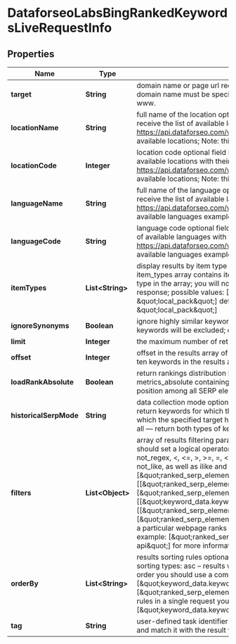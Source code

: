 

# DataforseoLabsBingRankedKeywordsLiveRequestInfo


## Properties

| Name | Type | Description | Notes |
|------------ | ------------- | ------------- | -------------|
|**target** | **String** | domain name or page url required field the domain name of the target website or URL of the target webpage; the domain name must be specified without https:// or www.; the webpage URL must be specified with https:// or www. |  [optional] |
|**locationName** | **String** | full name of the location optional field if you use this field, you don’t need to specify location_code you can receive the list of available locations with their location_name by making a separate request to https://api.dataforseo.com/v3/dataforseo_labs/locations_and_languages; ignore this field to get the results for all available locations; Note: this endpoint currently supports the US location only; example: United States |  [optional] |
|**locationCode** | **Integer** | location code optional field if you use this field, you don’t need to specify location_name you can receive the list of available locations with their location_code by making a separate request to the https://api.dataforseo.com/v3/dataforseo_labs/locations_and_languages ignore this field to get the results for all available locations; Note: this endpoint currently supports the US location only; example: 2840 |  [optional] |
|**languageName** | **String** | full name of the language optional field if you use this field, you don’t need to specify language_code you can receive the list of available languages with their language_name by making a separate request to the https://api.dataforseo.com/v3/dataforseo_labs/locations_and_languages ignore this field to get the results for all available languages example: English |  [optional] |
|**languageCode** | **String** | language code optional field if you use this field, you don’t need to specify language_name you can receive the list of available languages with their language_code by making a separate request to the https://api.dataforseo.com/v3/dataforseo_labs/locations_and_languages ignore this field to get the results for all available languages example: en |  [optional] |
|**itemTypes** | **List&lt;String&gt;** | display results by item type optional field indicates the type of search results included in the response Note: if the item_types array contains item types that are different from organic, the results will be ordered by the first item type in the array; you will not be able to sort and filter results by the types of search results not included in the response; possible values: [\&quot;organic\&quot;, \&quot;paid\&quot;, \&quot;featured_snippet\&quot;, \&quot;local_pack\&quot;] default value: [\&quot;organic\&quot;, \&quot;paid\&quot;, \&quot;featured_snippet\&quot;, \&quot;local_pack\&quot;] |  [optional] |
|**ignoreSynonyms** | **Boolean** | ignore highly similar keywords optional field if set to true only core keywords will be returned, all highly similar keywords will be excluded; default value: false |  [optional] |
|**limit** | **Integer** | the maximum number of returned keywords optional field default value: 100 maximum value: 1000 |  [optional] |
|**offset** | **Integer** | offset in the results array of returned keywords optional field default value: 0 if you specify the 10 value, the first ten keywords in the results array will be omitted and the data will be provided for the successive keywords |  [optional] |
|**loadRankAbsolute** | **Boolean** | return rankings distribution by rank_absolute optional field default value: false if set to true, we will return the field metrics_absolute containing rankings distribution by the rank_absolute parameter that indicates the result’s position among all SERP elements |  [optional] |
|**historicalSerpMode** | **String** | data collection mode optional field you can use this field to filter the results; possible types of filtering: live — return keywords for which the specified target currently has ranking results in SERP; lost — return keywords for which the specified target had previously had ranking results in SERP, but didn’t have them during the last check; all — return both types of keywords. default value: live |  [optional] |
|**filters** | **List&lt;Object&gt;** | array of results filtering parameters optional field you can add several filters at once (8 filters maximum) you should set a logical operator and, or between the conditions the following operators are supported: regex, not_regex, &lt;, &lt;&#x3D;, &gt;, &gt;&#x3D;, &#x3D;, &lt;&gt;, in, not_in, ilike, not_ilike, like, not_like you can use the % operator with like and not_like, as well as ilike and not_ilike to match any string of zero or more characters example: [\&quot;ranked_serp_element.serp_item.rank_group\&quot;,\&quot;&lt;&#x3D;\&quot;,10] [[\&quot;ranked_serp_element.serp_item.rank_group\&quot;,\&quot;&lt;&#x3D;\&quot;,10], \&quot;and\&quot;, [\&quot;ranked_serp_element.serp_item.type\&quot;,\&quot;&lt;&gt;\&quot;,\&quot;paid\&quot;]] [[\&quot;keyword_data.keyword_info.search_volume\&quot;,\&quot;&lt;&gt;\&quot;,0], \&quot;and\&quot;, [[\&quot;ranked_serp_element.serp_item.type\&quot;,\&quot;&lt;&gt;\&quot;,\&quot;paid\&quot;],\&quot;or\&quot;,[\&quot;ranked_serp_element.serp_item.is_malicious\&quot;,\&quot;&#x3D;\&quot;,false]]] if you want to get the keywords a particular webpage ranks for, specify the filter by the ranked_serp_element.serp_item.relative_url parameter example: [\&quot;ranked_serp_element.serp_item.relative_url\&quot;, \&quot;&#x3D;\&quot;, \&quot;/apis/rank-tracker-api\&quot;] for more information about filters, please refer to Dataforseo Labs – Filters or this help center guide |  [optional] |
|**orderBy** | **List&lt;String&gt;** | results sorting rules optional field you can use the same values as in the filters array to sort the results possible sorting types: asc – results will be sorted in the ascending order desc – results will be sorted in the descending order you should use a comma to set up a sorting type example: [\&quot;keyword_data.keyword_info.competition,desc\&quot;] default rule: [\&quot;ranked_serp_element.serp_item.rank_group,asc\&quot;] note that you can set no more than three sorting rules in a single request you should use a comma to separate several sorting rules example: [\&quot;keyword_data.keyword_info.search_volume,desc\&quot;,\&quot;keyword_data.keyword_info.cpc,desc\&quot;] |  [optional] |
|**tag** | **String** | user-defined task identifier optional field the character limit is 255 you can use this parameter to identify the task and match it with the result you will find the specified tag value in the data object of the response |  [optional] |



